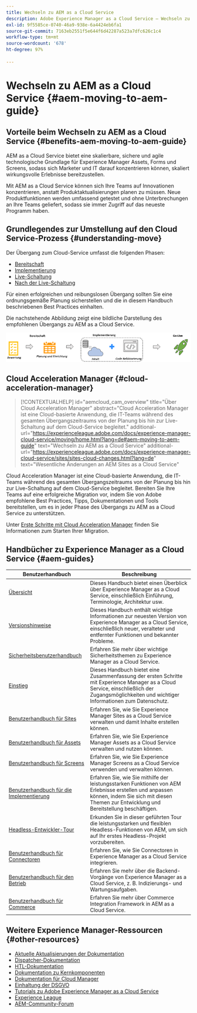 ```yaml
---
title: Wechseln zu AEM as a Cloud Service
description: Adobe Experience Manager as a Cloud Service – Wechseln zu AEM as a Cloud Service – Selbsthilfe-Ressourcen und Links zur Dokumentation
exl-id: 9f5585ce-0740-46a9-938e-6a4424eb6fa1
source-git-commit: 7163eb2551f5e644f6d42287a523a7dfc626c1c4
workflow-type: tm+mt
source-wordcount: '678'
ht-degree: 97%

---
```


# Wechseln zu AEM as a Cloud Service {#aem-moving-to-aem-guide}

## Vorteile beim Wechseln zu AEM as a Cloud Service {#benefits-aem-moving-to-aem-guide}

AEM as a Cloud Service bietet eine skalierbare, sichere und agile technologische Grundlage für Experience Manager Assets, Forms und Screens, sodass sich Marketer und IT darauf konzentrieren können, skaliert wirkungsvolle Erlebnisse bereitzustellen.

Mit AEM as a Cloud Service können sich Ihre Teams auf Innovationen konzentrieren, anstatt Produktaktualisierungen planen zu müssen. Neue Produktfunktionen werden umfassend getestet und ohne Unterbrechungen an Ihre Teams geliefert, sodass sie immer Zugriff auf das neueste Programm haben.

## Grundlegendes zur Umstellung auf den Cloud Service-Prozess {#understanding-move}

Der Übergang zum Cloud-Service umfasst die folgenden Phasen:

* [Bereitschaft](https://experienceleague.adobe.com/docs/experience-manager-cloud-service/moving/phases/migration-readiness.html?lang=de)
* [Implementierung](https://experienceleague.adobe.com/docs/experience-manager-cloud-service/moving/phases/migration-implementation.html?lang=de)
* [Live-Schaltung](https://experienceleague.adobe.com/docs/experience-manager-cloud-service/moving/phases/migration-go-live.html?lang=de)
* [Nach der Live-Schaltung](https://experienceleague.adobe.com/docs/experience-manager-cloud-service/moving/phases/migration-post-go-live.html?lang=de)

Für einen erfolgreichen und reibungslosen Übergang sollten Sie eine ordnungsgemäße Planung sicherstellen und die in diesem Handbuch beschriebenen Best Practices einhalten.

Die nachstehende Abbildung zeigt eine bildliche Darstellung des empfohlenen Übergangs zu AEM as a Cloud Service.

![image](/help/move-to-cloud-service/assets/move-aemcloud-process.png)


## Cloud Acceleration Manager {#cloud-acceleration-manager}

>[!CONTEXTUALHELP]
>id="aemcloud_cam_overview"
>title="Über Cloud Acceleration Manager"
>abstract="Cloud Acceleration Manager ist eine Cloud-basierte Anwendung, die IT-Teams während des gesamten Übergangszeitraums von der Planung bis hin zur Live-Schaltung auf dem Cloud-Service begleitet."
>additional-url="https://experienceleague.adobe.com/docs/experience-manager-cloud-service/moving/home.html?lang=de#aem-moving-to-aem-guide" text="Wechseln zu AEM as a Cloud Service"
>additional-url="https://experienceleague.adobe.com/docs/experience-manager-cloud-service/sites/sites-cloud-changes.html?lang=de" text="Wesentliche Änderungen an AEM Sites as a Cloud Service"

Cloud Acceleration Manager ist eine Cloud-basierte Anwendung, die IT-Teams während des gesamten Übergangszeitraums von der Planung bis hin zur Live-Schaltung auf dem Cloud-Service begleitet. Bereiten Sie Ihre Teams auf eine erfolgreiche Migration vor, indem Sie von Adobe empfohlene Best Practices, Tipps, Dokumentationen und Tools bereitstellen, um es in jeder Phase des Übergangs zu AEM as a Cloud Service zu unterstützen.

Unter [Erste Schritte mit Cloud Acceleration Manager](https://experienceleague.adobe.com/docs/experience-manager-cloud-service/moving/cloud-acceleration-manager/using-cam/getting-started-cam.html?lang=de) finden Sie Informationen zum Starten Ihrer Migration.

## Handbücher zu Experience Manager as a Cloud Service {#aem-guides}

| Benutzerhandbuch | Beschreibung |
|---|---|
| [Übersicht](/help/overview/home.md) | Dieses Handbuch bietet einen Überblick über Experience Manager as a Cloud Service, einschließlich Einführung, Terminologie, Architektur usw. |
| [Versionshinweise](/help/release-notes/home.md) | Dieses Handbuch enthält wichtige Informationen zur neuesten Version von Experience Manager as a Cloud Service, einschließlich neuer, veralteter und entfernter Funktionen und bekannter Probleme. |
| [Sicherheitsbenutzerhandbuch](/help/security/home.md) | Erfahren Sie mehr über wichtige Sicherheitsthemen zu Experience Manager as a Cloud Service. |
| [Einstieg](/help/onboarding/home.md) | Dieses Handbuch bietet eine Zusammenfassung der ersten Schritte mit Experience Manager as a Cloud Service, einschließlich der Zugangsmöglichkeiten und wichtiger Informationen zum Datenschutz. |
| [Benutzerhandbuch für Sites](/help/sites-cloud/home.md) | Erfahren Sie, wie Sie Experience Manager Sites as a Cloud Service verwalten und damit Inhalte erstellen können. |
| [Benutzerhandbuch für Assets](/help/assets/home.md) | Erfahren Sie, wie Sie Experience Manager Assets as a Cloud Service verwalten und nutzen können. |
| [Benutzerhandbuch für Screens](/help/screens-cloud/home.md) | Erfahren Sie, wie Sie Experience Manager Screens as a Cloud Service verwenden und verwalten können. |
| [Benutzerhandbuch für die Implementierung](/help/implementing/home.md) | Erfahren Sie, wie Sie mithilfe der leistungsstarken Funktionen von AEM Erlebnisse erstellen und anpassen können, indem Sie sich mit diesen Themen zur Entwicklung und Bereitstellung beschäftigen. |
| [Headless-Entwickler-Tour](/help/journey-headless/developer/overview.md) | Erkunden Sie in dieser geführten Tour die leistungsstarken und flexiblen Headless-Funktionen von AEM, um sich auf Ihr erstes Headless-Projekt vorzubereiten. |
| [Benutzerhandbuch für Connectoren](/help/connectors/home.md) | Erfahren Sie, wie Sie Connectoren in Experience Manager as a Cloud Service integrieren. |
| [Benutzerhandbuch für den Betrieb](/help/operations/home.md) | Erfahren Sie mehr über die Backend-Vorgänge von Experience Manager as a Cloud Service, z. B. Indizierungs- und Wartungsaufgaben. |
| [Benutzerhandbuch für Commerce](/help/commerce-cloud/home.md) | Erfahren Sie mehr über Commerce Integration Framework in AEM as a Cloud Service. |

## Weitere Experience Manager-Ressourcen {#other-resources}

* [Aktuelle Aktualisierungen der Dokumentation](https://helpx.adobe.com/de/experience-manager/documentation-updates.html#AEMasaCloudService)
* [Dispatcher-Dokumentation](/help/implementing/dispatcher/overview.md)
* [HTL-Dokumentation](https://experienceleague.adobe.com/docs/experience-manager-htl/using/overview.html?lang=de)
* [Dokumentation zu Kernkomponenten](https://experienceleague.adobe.com/docs/experience-manager-core-components/using/introduction.html?lang=de)
* [Dokumentation für Cloud Manager](https://experienceleague.adobe.com/docs/experience-manager-cloud-service/onboarding/getting-access/cloud-service-programs/first-time-login.html?lang=de)
* [Einhaltung der DSGVO](/help/compliance/data-privacy-and-protection-readiness/aem-readiness.md)
* [Tutorials zu Adobe Experience Manager as a Cloud Service](https://experienceleague.adobe.com/docs/experience-manager-learn/cloud-service/overview.html?lang=de)
* [Experience League](https://guided.adobe.com/?promoid=K42KVXHD&amp;mv=other#solutions/experience-manager)
* [AEM-Community-Forum](https://forums.adobe.com/community/experience-cloud/marketing-cloud/experience-manager)
